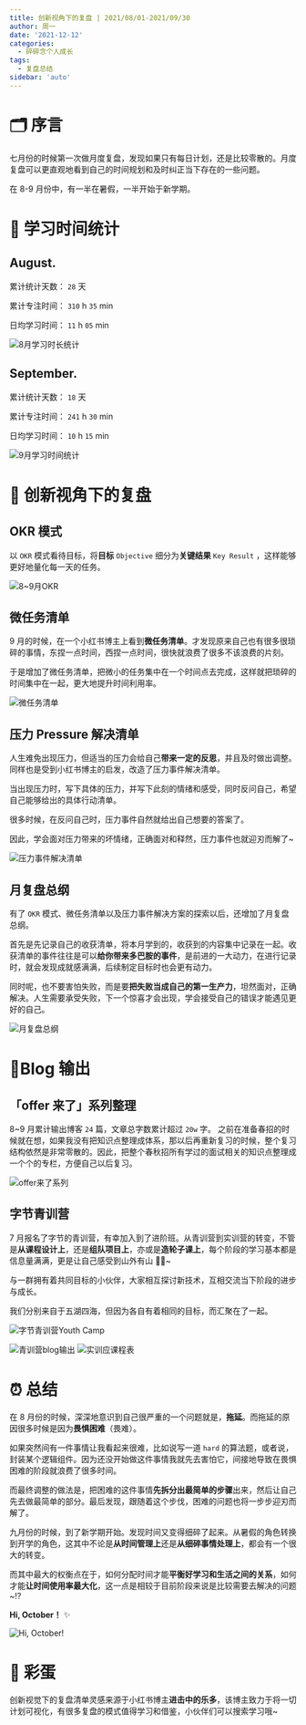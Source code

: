 ```yaml
---
title: 创新视角下的复盘 | 2021/08/01-2021/09/30
author: 周一
date: '2021-12-12'
categories:
  - 碎碎念个人成长
tags:
  - 复盘总结
sidebar: 'auto'
---
```


# 🗂️ 序言

七月份的时候第一次做月度复盘，发现如果只有每日计划，还是比较零散的。月度复盘可以更直观地看到自己的时间规划和及时纠正当下存在的一些问题。

在 8-9 月份中，有一半在暑假，一半开始于新学期。

# 📆 学习时间统计

## August.

累计统计天数： `28` 天

累计专注时间： `310` h `35` min

日均学习时间： `11` h `05` min

![8月学习时长统计
](https://img-blog.csdnimg.cn/bd9d5a9eb2824e4399373646bd51fffb.png#pic_center)

## September.

累计统计天数： `18` 天

累计专注时间： `241` h `30` min

日均学习时间： `10` h `15` min

![9月学习时间统计](https://img-blog.csdnimg.cn/eca01f3ee68f49fd829fcc63ce48d25c.png#pic_center)

# 📌 创新视角下的复盘

## OKR 模式

以 `OKR` 模式看待目标，将**目标** `Objective` 细分为**关键结果** `Key Result` ，这样能够更好地量化每一天的任务。

![8~9月OKR](https://img-blog.csdnimg.cn/a66bba324b7b42589b32da8f1ba00f95.JPG#pic_center)

## 微任务清单

9 月的时候，在一个小红书博主上看到**微任务清单**。才发现原来自己也有很多很琐碎的事情，东捏一点时间，西捏一点时间，很快就浪费了很多不该浪费的片刻。

于是增加了微任务清单，把微小的任务集中在一个时间点去完成，这样就把琐碎的时间集中在一起，更大地提升时间利用率。

![微任务清单](https://img-blog.csdnimg.cn/59b3e620f74542cba8a7af4357c8256f.png#pic_center)

## 压力 Pressure 解决清单

人生难免出现压力，但适当的压力会给自己**带来一定的反思**，并且及时做出调整。同样也是受到小红书博主的启发，改造了压力事件解决清单。

当出现压力时，写下具体的压力，并写下此刻的情绪和感受，同时反问自己，希望自己能够给出的具体行动清单。

很多时候，在反问自己时，压力事件自然就给出自己想要的答案了。

因此，学会面对压力带来的坏情绪，正确面对和释然，压力事件也就迎刃而解了~

![压力事件解决清单](https://img-blog.csdnimg.cn/b5eadc37d8954055829675479de22ff4.png#pic_center)

## 月复盘总纲

有了 `OKR` 模式、微任务清单以及压力事件解决方案的探索以后，还增加了月复盘总纲。

首先是先记录自己的收获清单，将本月学到的，收获到的内容集中记录在一起。收获清单的事件往往是可以**给你带来多巴胺的事件**，是前进的一大动力，在进行记录时，就会发现成就感满满，后续制定目标时也会更有动力。

同时呢，也不要害怕失败，而是要**把失败当成自己的第一生产力**，坦然面对，正确解决。人生需要承受失败，下一个惊喜才会出现，学会接受自己的错误才能遇见更好的自己。

![月复盘总纲](https://img-blog.csdnimg.cn/269af1d0c31844f4af4c89c693741926.png#pic_center)

# 🛒Blog 输出

## 「offer 来了」系列整理

8~9 月累计输出博客 `24` 篇，文章总字数累计超过 `20w` 字。 之前在准备春招的时候就在想，如果我没有把知识点整理成体系，那以后再重新复习的时候，整个复习结构依然是非常零散的。因此，把整个春秋招所有学过的面试相关的知识点整理成一个个的专栏，方便自己以后复习。

![offer来了系列](https://img-blog.csdnimg.cn/1724300935fc4180adea4aa8dfc24b11.png#pic_center)

## 字节青训营

7 月报名了字节的青训营，有幸加入到了进阶班。从青训营到实训营的转变，不管是**从课程设计上**，还是**组队项目上**，亦或是**造轮子课上**，每个阶段的学习基本都是信息量满满，更是让自己感受到山外有山 🚵🏼~

与一群拥有着共同目标的小伙伴，大家相互探讨新技术，互相交流当下阶段的进步与成长。

我们分别来自于五湖四海，但因为各自有着相同的目标，而汇聚在了一起。

![字节青训营Youth Camp](https://img-blog.csdnimg.cn/57f715cfac7f42529c31516cc11be32e.png#pic_center)

![青训营blog输出](https://img-blog.csdnimg.cn/a0cd2a9dc2314ab59b28446f04184274.png#pic_center)
![实训应课程表](https://img-blog.csdnimg.cn/4b8671f9588244baa413937cb59887a8.png#pic_center)

# ⏰ 总结

在 8 月份的时候，深深地意识到自己很严重的一个问题就是，**拖延**。而拖延的原因很多时候是因为**畏惧困难**（畏难）。

如果突然间有一件事情让我看起来很难，比如说写一道 `hard` 的算法题，或者说，封装某个逻辑组件。因为还没开始做这件事情我就先去害怕它，间接地导致在畏惧困难的阶段就浪费了很多时间。

而最终调整的做法是，把困难的这件事情**先拆分出最简单的步骤**出来，然后让自己先去做最简单的部分。最后发现，跟随着这个步伐，困难的问题也将一步步迎刃而解了。

九月份的时候，到了新学期开始。发现时间又变得细碎了起来。从暑假的角色转换到开学的角色，这其中不论是**从时间管理上**还是**从细碎事情处理上**，都会有一个很大的转变。

而其中最大的权衡点在于，如何分配时间才能**平衡好学习和生活之间的关系**，如何才能**让时间使用率最大化**，这一点是相较于目前阶段来说是比较需要去解决的问题~⁉️

**Hi, October！** ✨

![Hi, October!](https://img-blog.csdnimg.cn/da47a69b0bc944cb98c86aafccaaeb24.JPG#pic_center)

# 🐣 彩蛋

创新视觉下的复盘清单灵感来源于小红书博主**进击中的乐多**，该博主致力于将一切计划可视化，有很多复盘的模式值得学习和借鉴，小伙伴们可以搜索学习哦~

